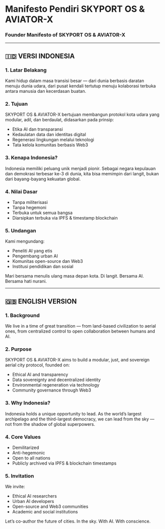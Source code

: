 # Manifesto Pendiri SKYPORT OS & AVIATOR-X  
### Founder Manifesto of SKYPORT OS & AVIATOR-X

---

## 🇮🇩 VERSI INDONESIA

### 1. Latar Belakang  
Kami hidup dalam masa transisi besar — dari dunia berbasis daratan menuju dunia udara, dari pusat kendali tertutup menuju kolaborasi terbuka antara manusia dan kecerdasan buatan.

### 2. Tujuan  
SKYPORT OS & AVIATOR-X bertujuan membangun protokol kota udara yang modular, adil, dan berdaulat, didasarkan pada prinsip:  
- Etika AI dan transparansi  
- Kedaulatan data dan identitas digital  
- Regenerasi lingkungan melalui teknologi  
- Tata kelola komunitas berbasis Web3

### 3. Kenapa Indonesia?  
Indonesia memiliki peluang unik menjadi pionir. Sebagai negara kepulauan dan demokrasi terbesar ke-3 di dunia, kita bisa memimpin dari langit, bukan dari bayang-bayang kekuatan global.

### 4. Nilai Dasar  
- Tanpa militerisasi  
- Tanpa hegemoni  
- Terbuka untuk semua bangsa  
- Diarsipkan terbuka via IPFS & timestamp blockchain

### 5. Undangan  
Kami mengundang:  
- Peneliti AI yang etis  
- Pengembang urban AI  
- Komunitas open-source dan Web3  
- Institusi pendidikan dan sosial  

Mari bersama menulis ulang masa depan kota. Di langit. Bersama AI. Bersama hati nurani.

---

## 🇬🇧 ENGLISH VERSION

### 1. Background  
We live in a time of great transition — from land-based civilization to aerial ones, from centralized control to open collaboration between humans and AI.

### 2. Purpose  
SKYPORT OS & AVIATOR-X aims to build a modular, just, and sovereign aerial city protocol, founded on:  
- Ethical AI and transparency  
- Data sovereignty and decentralized identity  
- Environmental regeneration via technology  
- Community governance through Web3

### 3. Why Indonesia?  
Indonesia holds a unique opportunity to lead. As the world’s largest archipelago and the third-largest democracy, we can lead from the sky — not from the shadow of global superpowers.

### 4. Core Values  
- Demilitarized  
- Anti-hegemonic  
- Open to all nations  
- Publicly archived via IPFS & blockchain timestamps

### 5. Invitation  
We invite:  
- Ethical AI researchers  
- Urban AI developers  
- Open-source and Web3 communities  
- Academic and social institutions  

Let’s co-author the future of cities. In the sky. With AI. With conscience.

